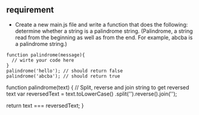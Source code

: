## requirement 
    
- Create a new main.js file and write a function that does the following: determine whether a string is a palindrome string. (Palindrome, a string read from the beginning as well as from the end. For example, abcba is a palindrome string.)

```
function palindrome(message){
  // wirte your code here
}
palindrome('hello'); // should return false
palindrome('abcba'); // should return true
```
function palindrome(text) {
// Split, reverse and join string to get reversed text
var reversedText  = text.toLowerCase()
                    .split('').reverse().join('');

return text === reversedText;
}